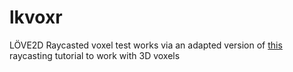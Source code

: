 # lkvoxr
LÖVE2D Raycasted voxel test
works via an adapted version of [this](https://lodev.org/cgtutor/raycasting.html) raycasting tutorial to work with 3D voxels
